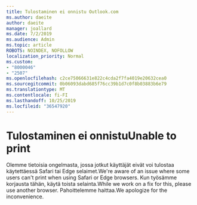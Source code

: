 ```yaml
---
title: Tulostaminen ei onnistu Outlook.com
ms.author: daeite
author: daeite
manager: joallard
ms.date: 7/2/2019
ms.audience: Admin
ms.topic: article
ROBOTS: NOINDEX, NOFOLLOW
localization_priority: Normal
ms.custom:
- "8000046"
- "2507"
ms.openlocfilehash: c2ce75066631e822c4cda2f7fa4019e20632cea0
ms.sourcegitcommit: 0b06093dabd685f76cc39b1d7c0f8b03883b6e79
ms.translationtype: MT
ms.contentlocale: fi-FI
ms.lasthandoff: 10/25/2019
ms.locfileid: "36547920"
---
```

# <a name="unable-to-print"></a><span data-ttu-id="21ee9-102">Tulostaminen ei onnistu</span><span class="sxs-lookup"><span data-stu-id="21ee9-102">Unable to print</span></span>

<span data-ttu-id="21ee9-103">Olemme tietoisia ongelmasta, jossa jotkut käyttäjät eivät voi tulostaa käytettäessä Safari tai Edge selaimet.</span><span class="sxs-lookup"><span data-stu-id="21ee9-103">We're aware of an issue where some users can't print when using Safari or Edge browsers.</span></span> <span data-ttu-id="21ee9-104">Kun työsämme korjausta tähän, käytä toista selainta.</span><span class="sxs-lookup"><span data-stu-id="21ee9-104">While we work on a fix for this, please use another browser.</span></span> <span data-ttu-id="21ee9-105">Pahoittelemme haittaa.</span><span class="sxs-lookup"><span data-stu-id="21ee9-105">We apologize for the inconvenience.</span></span>